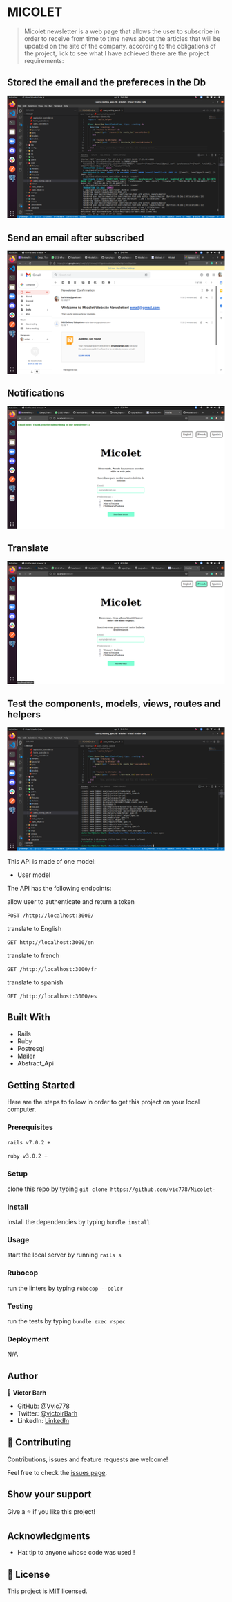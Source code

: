 # MICOLET

> Micolet newsletter is a web page that allows the user to subscribe in order to receive from time to time news about the articles that will be updated on the site of the company. according to the obligations of the project, lick to see what I have achieved 
 there are the project requirements:

 ## Stored the email and the prefereces in the Db
 ![](https://github.com/vic778/Micolet-/blob/develop/screens/save-data.png)

 ## Send an email after subscribed
 ![](https://github.com/vic778/Micolet-/blob/develop/screens/enail.png)

 ## Notifications
 ![](https://github.com/vic778/Micolet-/blob/develop/screens/notifiction.png)

  ## Translate
 ![](https://github.com/vic778/Micolet-/blob/develop/screens/translate.png)

 ## Test the components, models, views, routes and helpers
 ![](https://github.com/vic778/Micolet-/blob/develop/screens/test.png)
 

This API is made of one model:
- User model

The API has the following endpoints:


allow user to authenticate and return a token

`POST /http://localhost:3000/`

translate to English

`GET http://localhost:3000/en`

translate to french

`GET /http://localhost:3000/fr`

translate to spanish

`GET /http://localhost:3000/es`

## Built With

- Rails
- Ruby 
- Postresql
- Mailer
- Abstract_Api

## Getting Started

Here are the steps to follow in order to get this project on your local computer.

### Prerequisites

`rails v7.0.2 +`

`ruby v3.0.2 +`

### Setup

clone this repo by typing `git clone https://github.com/vic778/Micolet-`

### Install

install the dependencies by typing `bundle install`

### Usage

start the local server by running `rails s`

### Rubocop

run the linters by typing `rubocop --color`


### Testing

run the tests by typing `bundle exec rspec`

### Deployment

N/A

## Author

👤 **Victor Barh**

- GitHub: [@Vvic778](https://github.com/vic778)
- Twitter: [@victoirBarh](https://twitter.com/)
- LinkedIn: [LinkedIn](https://linkedin.com/in/victoir-barh)


## 🤝 Contributing

Contributions, issues and feature requests are welcome!

Feel free to check the [issues page](issues/).

## Show your support

Give a ⭐️ if you like this project!

## Acknowledgments

- Hat tip to anyone whose code was used !

## 📝 License

This project is [MIT](lic.url) licensed.
